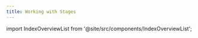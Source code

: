 ```yaml
---
title: Working with Stages
---
```


import IndexOverviewList from '@site/src/components/IndexOverviewList';

<IndexOverviewList />